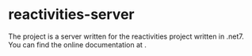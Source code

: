 # reactivities-server
The project is a server written for the reactivities project written in .net7. You can find the online documentation at .
